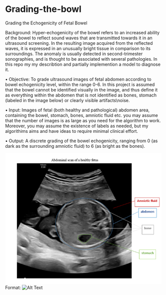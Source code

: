 # Grading-the-bowl

Grading the Echogenicity of Fetal Bowel 
 
Background: Hyper-echogenicity of the bowel refers to an increased ability of the bowel to reflect sound waves that are transmitted towards
it in an ultrasound screening. In the resulting image acquired from the reflected waves, it is expressed in an unusually bright tissue in
comparison to its surroundings. The anomaly is usually detected in second-trimester sonographies, and is thought to be associated with 
several pathologies. In this repo my my describtion and partially implemention a model to diagnose it. 

• Objective: To grade ultrasound images of fetal abdomen according to bowel echogenicity level, within the range 0-6. 
In this project is assumed that the bowel cannot be identified visually in the image, and thus define it as everything within the 
abdomen that is not identified as bones, stomach (labeled in the image below) or clearly visible artifacts\noise.  

• Input: Images of fetal (both healthy and pathological) abdomen area, containing the bowel, stomach, bones, amniotic fluid etc. 
you may assume that the number of images is as large as you need for the algorithm to work.
Moreover, you may assume the existence of labels as needed, but my algorithims aims and have ideas to require minimal clinical effort. 

• Output: A discrete grading of the bowel echogenicity, ranging from 0 (as dark as the surrounding amniotic fluid) to 6 
(as bright as the bones). 

![GitHub Logo](/bowl.png)
Format: ![Alt Text](url)


